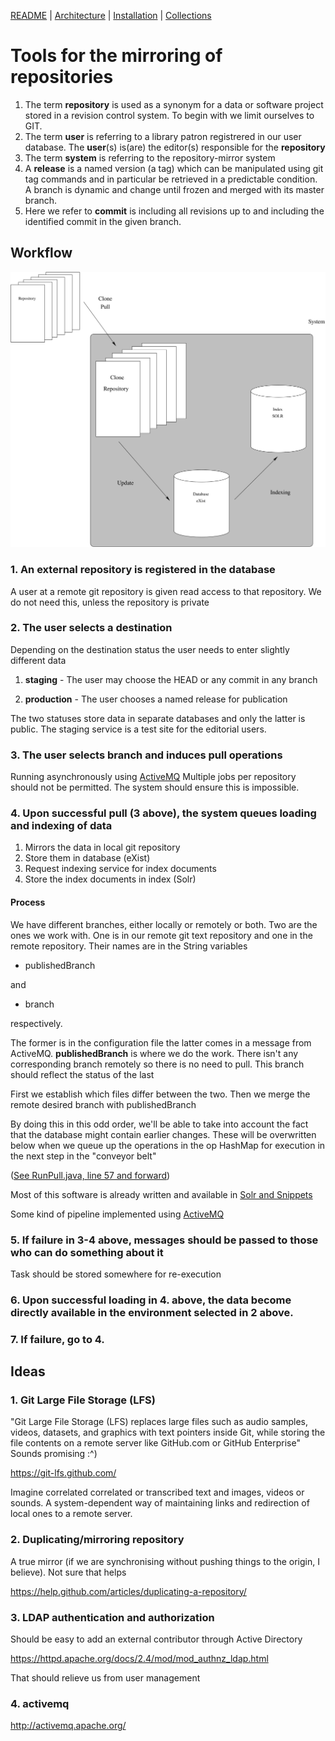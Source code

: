 [README](README.md) | [Architecture](ARCHITECTURE.md) | [Installation](INSTALL.md) | [Collections](./collections/README.md)

# Tools for the mirroring of repositories 

1. The term **repository** is used as a synonym for a data or software project stored in a revision control system. To begin with we limit ourselves to GIT.
2. The term **user** is referring to a library patron registrered in our user database. The **user**(s) is(are) the editor(s) responsible for the **repository**
3. The term **system** is referring to the repository-mirror system
4. A **release** is a named version (a tag) which can be manipulated using git tag commands and in particular be retrieved in a predictable condition. A branch is dynamic and change until frozen and merged with its master branch.
5. Here we refer to **commit** is including all revisions up to and including the identified commit in the given branch.

## Workflow

![Workflow](architecture/architecture.svg)

### 1. An external repository is registered in the database

A user at a remote git repository is given read access to that
repository. We do not need this, unless the repository is private

### 2. The user selects a destination

Depending on the destination status the user needs to enter slightly different data

1. **staging** - The user may choose the HEAD or any commit in any branch

2. **production** - The user chooses a named release for publication

The two statuses store data in separate databases and only the latter
is public. The staging service is a test site for the editorial users.

### 3. The user selects branch and induces pull operations

Running asynchronously using [ActiveMQ](#4-activemq) Multiple jobs per
repository should not be permitted. The system should ensure this is
impossible.

### 4. Upon successful pull (3 above), the system queues loading and indexing of data

1. Mirrors the data in local git repository
2. Store them in database (eXist)
3. Request indexing service for index documents
4. Store the index documents in index (Solr)

#### Process

We have different branches, either locally or remotely or both. Two
are the ones we work with. One is in our remote git text repository
and one in the remote repository. Their names are in the String
variables

* publishedBranch

and 

* branch

respectively.

The former is in the configuration file the latter comes in a message
from ActiveMQ. __publishedBranch__ is where we do the work. There isn't any
corresponding branch remotely so there is no need to pull. This branch
should reflect the status of the last

First we establish which files differ between the two. Then we merge
the remote desired branch with publishedBranch
			
By doing this in this odd order, we'll be able to take into account
the fact that the database might contain earlier changes. These will
be overwritten below when we queue up the operations in the op HashMap
for execution in the next step in the "conveyor belt" 

([See RunPull.java, line 57 and forward](/repository-mirror/blob/master/repository-pull/src/main/java/dk/kb/pullStuff/RunPull.java#L57))

Most of this software is already written and available in [Solr and
Snippets](https://github.com/Det-Kongelige-Bibliotek/solr-and-snippets)

Some kind of pipeline implemented using [ActiveMQ](#4-activemq)

### 5. If failure in 3-4 above, messages should be passed to those who can do something about it

Task should be stored somewhere for re-execution

### 6. Upon successful loading in 4. above, the data become directly available in the environment selected in 2 above.

### 7. If failure, go to 4.

## Ideas

### 1. Git Large File Storage (LFS)

"Git Large File Storage (LFS) replaces large files such as audio
samples, videos, datasets, and graphics with text pointers inside Git,
while storing the file contents on a remote server like GitHub.com or
GitHub Enterprise" Sounds promising :^)

https://git-lfs.github.com/

Imagine correlated correlated or transcribed text and images, videos or sounds. A
system-dependent way of maintaining links and redirection of local
ones to a remote server.

### 2. Duplicating/mirroring repository

A true mirror (if we are synchronising without pushing things to the
origin, I believe). Not sure that helps

https://help.github.com/articles/duplicating-a-repository/

### 3. LDAP authentication and authorization

Should be easy to add an external contributor through Active Directory

https://httpd.apache.org/docs/2.4/mod/mod_authnz_ldap.html

That should relieve us from user management

### 4. activemq

http://activemq.apache.org/
